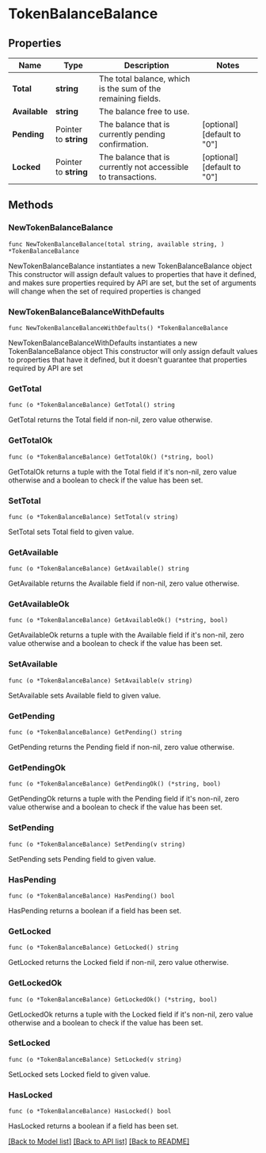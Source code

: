 # TokenBalanceBalance

## Properties

Name | Type | Description | Notes
------------ | ------------- | ------------- | -------------
**Total** | **string** | The total balance, which is the sum of the remaining fields. | 
**Available** | **string** | The balance free to use. | 
**Pending** | Pointer to **string** | The balance that is currently pending confirmation. | [optional] [default to "0"]
**Locked** | Pointer to **string** | The balance that is currently not accessible to transactions. | [optional] [default to "0"]

## Methods

### NewTokenBalanceBalance

`func NewTokenBalanceBalance(total string, available string, ) *TokenBalanceBalance`

NewTokenBalanceBalance instantiates a new TokenBalanceBalance object
This constructor will assign default values to properties that have it defined,
and makes sure properties required by API are set, but the set of arguments
will change when the set of required properties is changed

### NewTokenBalanceBalanceWithDefaults

`func NewTokenBalanceBalanceWithDefaults() *TokenBalanceBalance`

NewTokenBalanceBalanceWithDefaults instantiates a new TokenBalanceBalance object
This constructor will only assign default values to properties that have it defined,
but it doesn't guarantee that properties required by API are set

### GetTotal

`func (o *TokenBalanceBalance) GetTotal() string`

GetTotal returns the Total field if non-nil, zero value otherwise.

### GetTotalOk

`func (o *TokenBalanceBalance) GetTotalOk() (*string, bool)`

GetTotalOk returns a tuple with the Total field if it's non-nil, zero value otherwise
and a boolean to check if the value has been set.

### SetTotal

`func (o *TokenBalanceBalance) SetTotal(v string)`

SetTotal sets Total field to given value.


### GetAvailable

`func (o *TokenBalanceBalance) GetAvailable() string`

GetAvailable returns the Available field if non-nil, zero value otherwise.

### GetAvailableOk

`func (o *TokenBalanceBalance) GetAvailableOk() (*string, bool)`

GetAvailableOk returns a tuple with the Available field if it's non-nil, zero value otherwise
and a boolean to check if the value has been set.

### SetAvailable

`func (o *TokenBalanceBalance) SetAvailable(v string)`

SetAvailable sets Available field to given value.


### GetPending

`func (o *TokenBalanceBalance) GetPending() string`

GetPending returns the Pending field if non-nil, zero value otherwise.

### GetPendingOk

`func (o *TokenBalanceBalance) GetPendingOk() (*string, bool)`

GetPendingOk returns a tuple with the Pending field if it's non-nil, zero value otherwise
and a boolean to check if the value has been set.

### SetPending

`func (o *TokenBalanceBalance) SetPending(v string)`

SetPending sets Pending field to given value.

### HasPending

`func (o *TokenBalanceBalance) HasPending() bool`

HasPending returns a boolean if a field has been set.

### GetLocked

`func (o *TokenBalanceBalance) GetLocked() string`

GetLocked returns the Locked field if non-nil, zero value otherwise.

### GetLockedOk

`func (o *TokenBalanceBalance) GetLockedOk() (*string, bool)`

GetLockedOk returns a tuple with the Locked field if it's non-nil, zero value otherwise
and a boolean to check if the value has been set.

### SetLocked

`func (o *TokenBalanceBalance) SetLocked(v string)`

SetLocked sets Locked field to given value.

### HasLocked

`func (o *TokenBalanceBalance) HasLocked() bool`

HasLocked returns a boolean if a field has been set.


[[Back to Model list]](../README.md#documentation-for-models) [[Back to API list]](../README.md#documentation-for-api-endpoints) [[Back to README]](../README.md)


